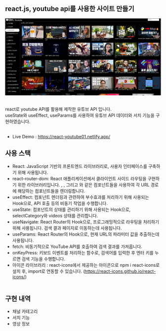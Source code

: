 ## react.js, youtube api를 사용한 사이트 만들기

<img src="https://raw.githubusercontent.com/ehcjswo/react-youtube01/main/src/assets/images/gitImg01.jpg" />
<br><br>
 
react로 youtube API를 활용해 제작한 유튜브 API 입니다.<br>
useState와 useEffect, useParams를 사용하여 유튜브 API 데이터와 서치 기능을 구현하였습니다.
<br><br>

- Live Demo : https://react-youtube01.netlify.app/

## 사용 스택 
- React: JavaScript 기반의 프론트엔드 라이브러리로, 사용자 인터페이스를 구축하기 위해 사용됩니다.
- react-router-dom: React 애플리케이션에서 클라이언트 사이드 라우팅을 구현하기 위한 라이브러리입니다. , , 그리고 와 같은 컴포넌트들을 사용하여 각 URL 경로에 해당하는 컴포넌트들을 렌더링합니다.
- useEffect: 컴포넌트 렌더링과 관련하여 부수효과를 처리하기 위해 사용되는 Hook으로, API 호출 등의 비동기 작업을 수행합니다.
- useState: 컴포넌트의 상태를 관리하기 위해 사용되는 Hook으로, selectCategory와 videos 상태를 관리합니다.
- useNavigate: React Router의 Hook으로, 프로그래밍적으로 라우팅을 처리하기 위해 사용됩니다. 검색 결과 페이지로 이동하는데 사용됩니다.
- useParams: React Router의 Hook으로, 현재 URL의 파라미터 값을 추출하는데 사용됩니다.
- fetch: 비동기적으로 YouTube API를 호출하여 검색 결과를 가져옵니다.
- onKeyPress: 키보드 이벤트를 처리하는 함수로, 검색어를 입력한 후 엔터 키를 누르면 검색 기능을 수행합니다.
- 아이콘 라이브러리 : react-icons에서 제공하는 아이콘으로 npm i react-icons로 설치 후, import로 연동할 수 있습니다. (https://react-icons.github.io/react-icons/)
<br><br>

## 구현 내역

- 채널 카테고리
- 서치 기능
- 영상 정보
<br>
